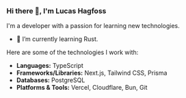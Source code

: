 ### Hi there 👋, I'm Lucas Hagfoss

I'm a developer with a passion for learning new technologies.

- 🌱 I’m currently learning Rust.

Here are some of the technologies I work with:

-   **Languages:** TypeScript
-   **Frameworks/Libraries:** Next.js, Tailwind CSS, Prisma
-   **Databases:** PostgreSQL
-   **Platforms & Tools:** Vercel, Cloudflare, Bun, Git
